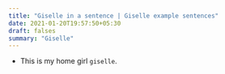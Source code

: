 ```yaml
---
title: "Giselle in a sentence | Giselle example sentences"
date: 2021-01-20T19:57:50+05:30
draft: falses
summary: "Giselle"
---
```

- This is my home girl `giselle`.
                 
